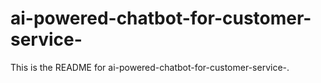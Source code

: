 # ai-powered-chatbot-for-customer-service-
This is the README for ai-powered-chatbot-for-customer-service-.
